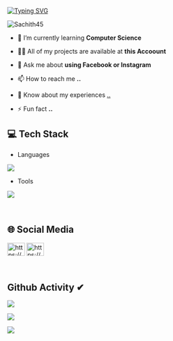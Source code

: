 [![Typing SVG](https://readme-typing-svg.herokuapp.com?size=32&vCenter=true&width=760&lines=Hi+%F0%9F%91%8B%2C+I'm+Sachith+Avintha+Abeywardhana;From+Matara,+Sri+Lanka.;(UG)+University+Of+Colombo+School+Of+Computing)](https://git.io/typing-svg)

<p align="left"> <img src="https://komarev.com/ghpvc/?username=Sachith45&label=Profile%20views&color=0e75b6&style=flat" alt="Sachith45" /> </p>


- 🌱 I’m currently learning **Computer Science**

- 👨‍💻 All of my projects are available at **this Accoount**

- 💬 Ask me about **using Facebook or Instagram**

- 📫 How to reach me **..**

- 📄 Know about my experiences [..](..)

- ⚡ Fun fact **..**

## 💻 Tech Stack
- Languages
<p align="left">
  <a href="https://skillicons.dev">
    <img src="https://skillicons.dev/icons?i=c,html,java,mysql,dart,flutter,c++" />
  </a>
</p>

- Tools
<p align="left">
  <a href="https://skillicons.dev">
    <img src="https://skillicons.dev/icons?i=git,powershell,arduino,autocad,figma,linux,idea,ps,au,pr,vscode,androidstudio,eclipse,postman,selenium,docker,discord,qt,r,visualstudio,wordpress" />
  </a>
</p>
<br/>

## 🌐 Social Media
<p align="left">
<a href="https://fb.com/https://www.facebook.com/https://www.facebook.com/sachith.abeywardhana.3" target="blank"><img align="center" src="https://raw.githubusercontent.com/rahuldkjain/github-profile-readme-generator/master/src/images/icons/Social/facebook.svg" alt="https://www.facebook.com/sachith.abeywardhana.3" height="30" width="40" /></a>
<a href="https://www.instagram.com/sachithavintha/" target="blank"><img align="center" src="https://raw.githubusercontent.com/rahuldkjain/github-profile-readme-generator/master/src/images/icons/Social/instagram.svg" alt="https://www.instagram.com/sachithavintha/" height="30" width="40" /></a>
</p>
<br/>

## Github Activity ✔
![](https://github-profile-summary-cards.vercel.app/api/cards/profile-details?username=Sachith45&theme=monokai)

![](https://github-profile-summary-cards.vercel.app/api/cards/stats?username=Sachith45&theme=monokai)

[![](https://github-readme-streak-stats.herokuapp.com?user=Sachith45&theme=soft-green)](https://git.io/streak-stats)
